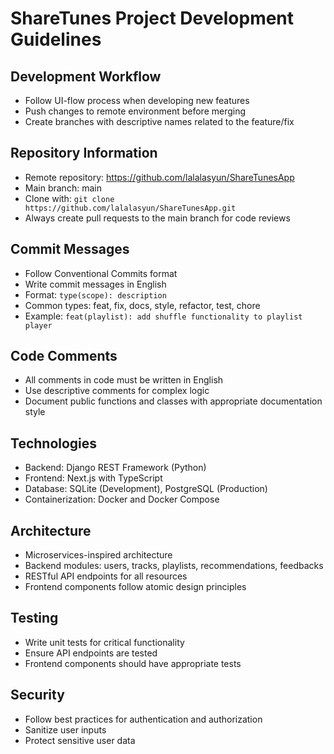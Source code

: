 # ShareTunes Project Development Guidelines

## Development Workflow
- Follow UI-flow process when developing new features
- Push changes to remote environment before merging
- Create branches with descriptive names related to the feature/fix

## Repository Information
- Remote repository: https://github.com/lalalasyun/ShareTunesApp
- Main branch: main
- Clone with: `git clone https://github.com/lalalasyun/ShareTunesApp.git`
- Always create pull requests to the main branch for code reviews

## Commit Messages
- Follow Conventional Commits format
- Write commit messages in English
- Format: `type(scope): description`
- Common types: feat, fix, docs, style, refactor, test, chore
- Example: `feat(playlist): add shuffle functionality to playlist player`

## Code Comments
- All comments in code must be written in English
- Use descriptive comments for complex logic
- Document public functions and classes with appropriate documentation style

## Technologies
- Backend: Django REST Framework (Python)
- Frontend: Next.js with TypeScript
- Database: SQLite (Development), PostgreSQL (Production)
- Containerization: Docker and Docker Compose

## Architecture
- Microservices-inspired architecture
- Backend modules: users, tracks, playlists, recommendations, feedbacks
- RESTful API endpoints for all resources
- Frontend components follow atomic design principles

## Testing
- Write unit tests for critical functionality
- Ensure API endpoints are tested
- Frontend components should have appropriate tests

## Security
- Follow best practices for authentication and authorization
- Sanitize user inputs
- Protect sensitive user data